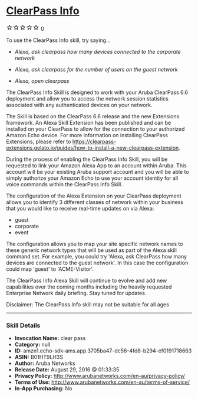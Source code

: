 # [ClearPass Info](http://alexa.amazon.com/#skills/amzn1.echo-sdk-ams.app.3705ba47-dc56-4fd8-b294-ef0191718663)
![0 stars](../../images/ic_star_border_black_18dp_1x.png)![0 stars](../../images/ic_star_border_black_18dp_1x.png)![0 stars](../../images/ic_star_border_black_18dp_1x.png)![0 stars](../../images/ic_star_border_black_18dp_1x.png)![0 stars](../../images/ic_star_border_black_18dp_1x.png) 0

To use the ClearPass Info skill, try saying...

* *Alexa, ask clearpass how many devices connected to the corporate network*

* *Alexa, ask clearpass for the number of users on the guest network*

* *Alexa, open clearpass*

The ClearPass Info Skill is designed to work with your Aruba ClearPass 6.6 deployment and allow you to access the network session statistics associated with any authenticated devices on your network. 

The Skill is based on the ClearPass 6.6 release and the new Extensions framework. An Alexa Skill Extension has been published and can be installed on your ClearPass to allow for the connection to your authorized Amazon Echo device. For more information on installing ClearPass Extensions, please refer to https://clearpass-extensions.gelato.io/guides/how-to-install-a-new-clearpass-extension. 

During the process of enabling the ClearPass Info Skill, you will be requested to link your Amazon Alexa App to an account within Aruba. This account will be your existing Aruba support account and you will be able to simply authorize your Amazon Echo to use your account identity for all voice commands within the ClearPass Info Skill.

The configuration of the Alexa Extension on your ClearPass deployment allows you to identify 3 different classes of network within your business that you would like to receive real-time updates on via Alexa:

* guest
* corporate
* event

The configuration allows you to map your site specific network names to these generic network types that will be used as part of the Alexa skill command set. For example, you could try 'Alexa, ask ClearPass how many devices are connected to the guest network'. In this case the configuration could map 'guest' to 'ACME-Visitor'.

The ClearPass Info Alexa Skill will continue to evolve and add new capabilities over the coming months including the heavily requested Enterprise Network daily briefing. Stay tuned for updates.

Disclaimer: The ClearPass Info skill may not be suitable for all ages

***

### Skill Details

* **Invocation Name:** clear pass
* **Category:** null
* **ID:** amzn1.echo-sdk-ams.app.3705ba47-dc56-4fd8-b294-ef0191718663
* **ASIN:** B01HT9LH3S
* **Author:** Aruba Networks
* **Release Date:** August 29, 2016 @ 01:33:35
* **Privacy Policy:** http://www.arubanetworks.com/en-au/privacy-policy/
* **Terms of Use:** http://www.arubanetworks.com/en-au/terms-of-service/
* **In-App Purchasing:** No
